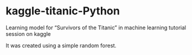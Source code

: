# kaggle-titanic-Python
Learning model for “Survivors of the Titanic” in machine learning tutorial session on kaggle

It was created using a simple random forest.
